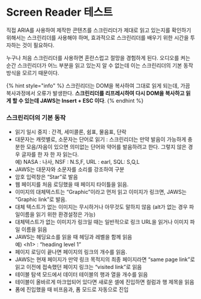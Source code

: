 # Screen Reader 테스트

직접 ARIA를 사용하여 제작한 콘텐츠를 스크린리더가 제대로 읽고 있는지를 확인하기 위해서는 스크린리더를 사용해야 하며, 효과적으로 스크린리더를 배우기 위한 시간을 투자하는 것이 필요하다.

누구나 처음 스크린리더를 사용하면 혼란스럽고 절망을 경험하게 된다. 오디오를 켜는 순간 스크린리더가 어느 부분을 읽고 있는지 알 수 없는데 이는 스크린리더의 기본 동작 방식을 모르기 때문이다.

{% hint style="info" %}
스크린리더는 DOM을 복사하여 그대로 읽게 되는데, 가끔 복사과정에서 오류가 발생한다. **스크린리더를 리프레시하여 다시 DOM을 복사하고 읽게 할 수 있는데 JAWS는 Insert + ESC 이다**.
{% endhint %}

### 스크린리더의 기본 동작

* 읽기 일시 중지 :  간격, 세미콜론, 쉼표, 물음표, 단락
* 대문자는 캐럿별로, 소문자는 단어로 읽기 : 스크린리더는 만약 발음이 가능하게 충분한 모음/자음이 있으면  의미없는 단어와 약어를 발음하려고 한다. 그렇지 않은 경우 글자를 한 자 한 자 읽는다.\
  예) NASA : 나사, NSF : N.S,F,  URL : earl,  SQL: S,Q,L
* JAWS는 대문자와 소문자를 소리를 강조하여 구분
* 암호 입력창은 “Star”로 발음
* 웹 페이지를 처음 로딩했을 때 페이지 타이틀을 읽음.
* 이미지의 대체텍스트는 “Graphic”이라고 먼저 읽고 이미지가 링크면, JAWS는 “Graphic link”로 발음.
* 대체 텍스트가 없는 이미지는 무시하거나 아무것도 말하지 않음 (alt가 없는 경우 파일이름을 읽기 위한 환경설정은 가능)
* 대체텍스트가 없는 이미지가 링크일 때는 일반적으로 링크 URL을 읽거나 이미지 파일 이름을 읽음
* JAWS는 헤딩요소를 읽을 때 헤딩과 레벨을 함께 읽음\
  예)  \<h1>  : “heading level 1”
* &#x20;페이지 로딩이 끝나면 페이지의 링크의 개수를 읽음.
* &#x20;JAWS는 현재 페이지가 만약 링크 목적지의 최종 페이지라면 “same page link”로 읽고 이전에 접속했던 페이지 링크는 “visited link”로 읽음
* 테이블 탐색 모드에서 데이터 테이블의 행과 열을 개수를 읽음
* 테이블이 올바르게 마크업되어 있다면 새로운 셀에 진입하면 컬럼과 행 제목을 읽음
* 폼에 진입했을 때 비프음과,  폼 모드로 자동으로 진입

|   |
| - |
